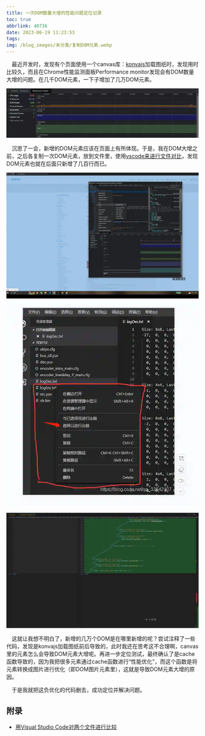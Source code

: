 ```yaml
---
title: 一次DOM数量大增的性能问题定位记录
toc: true
abbrlink: 40736
date: 2023-06-19 11:23:53
tags:
img: /blog_images/未分类/复制DOM元素.webp
---
```


&emsp;最近开发时，发现有个页面使用一个canvas库：[konvajs](https://konvajs.org/)加载图纸时，发现用时比较久，而且在Chrome性能监测面板Performance monitor发现会有DOM数量大增的问题。在几千DOM元素，一下子增加了几万DOM元素。

![PerformanceMonitor](/blog_images/未分类/PerformanceMonitor.webp)

&emsp;沉思了一会，新增的DOM元素应该在页面上有所体现。于是，我在DOM大增之前，之后各复制一次DOM元素，放到文件里，使用[vscode来进行文件对比](https://blog.csdn.net/qq_32642107/article/details/89343107)，发现DOM元素也就在后面只新增了几百行而已。

![PerformanceMonitor](/blog_images/未分类/复制DOM元素.webp)
![PerformanceMonitor](/blog_images/未分类/vscode文件对比操作.webp)

![PerformanceMonitor](/blog_images/未分类/vscode文件对比.webp)

&emsp;这就让我想不明白了，新增的几万个DOM是在哪里新增的呢？尝试注释了一些代码，发现是konvajs加载图纸前后导致的，此时我还在思考这不合理啊，canvas里的元素怎么会导致DOM元素大增呢。再进一步定位测试，最终确认了是cache函数导致的，因为我把很多元素通过cache函数进行“性能优化”，而这个函数是将元素转换成图片进行优化（即DOM图片元素里），这就是导致DOM元素大增的原因。 

&emsp;于是我就把这负优化的代码删去，成功定位并解决问题。

## 附录
- [用Visual Studio Code对两个文件进行比较](https://blog.csdn.net/qq_32642107/article/details/89343107)

